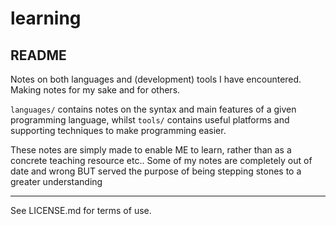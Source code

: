 # learning
## README

Notes on both languages and (development) tools I have encountered. Making notes for my sake and for others.

`languages/` contains notes on the syntax and main features of a given programming language, whilst `tools/` contains useful platforms and supporting techniques to make programming easier.

These notes are simply made to enable ME to learn, rather than as a concrete teaching resource etc.. Some of my notes are completely out of date and wrong BUT served the purpose of being stepping stones to a greater understanding

***

See LICENSE.md for terms of use.
